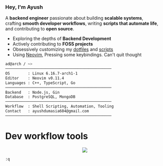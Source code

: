 ### Hey, I'm Ayush

A **backend engineer** passionate about building **scalable systems**,  
crafting **smooth developer workflows**, writing **scripts that automate life**,  
and contributing to **open source**.

- Exploring the depths of **Backend Development**
- Actively contributing to **FOSS projects**
- Obsessively customizing my [dotfiles](https://github.com/ad1822/hyprdots) and [scripts](https://github.com/ad1822/dotsh)
- Using [Neovim](https://github.com/ad1822/nvim.conf), Pressing some keybindings. Can't quit thought

```bash
ad@arch / ~>
───────────────────────────────────────────────
OS        : Linux 6.16.7-arch1-1
Editor    : Neovim v0.11.4
Languages : C++, TypeScript, Go
───────────────────────────────────────────────
Backend   : Node.js, Gin
Database  : PostgreSQL, MongoDB
───────────────────────────────────────────────
Workflow  : Shell Scripting, Automation, Tooling
Contact   : ayushdumasia604@gmail.com
───────────────────────────────────────────────
```

# Dev workflow tools

<p align="center">
  <a href="https://skillicons.dev">
    <img src="https://skillicons.dev/icons?i=neovim,git,obsidian,arch,go,bash" />
  </a>
</p>

```bash
:q 
 ``` 

<!-- <p align="center">
  <a href="https://github.com/anuraghazra/github-readme-stats?tab=readme-ov-file#github-stats-card">
    <img height="155" alt="GitHub Stats" src="https://github-readme-stats.vercel.app/api?username=ad1822&border_color=45475a&show_icons=true&custom_title=GitHub+Statistics&title_color=cba6f7&theme=catppuccin_mocha&hide_border=false" />
  </a>
  <a href="https://git.io/streak-stats">
    <img height="155" alt="GitHub Streak" src="https://streak-stats.demolab.com/?user=ad1822&hide_current_streak=true&hide_longest_streak=false&theme=catppuccin-mocha&date_format=[Y.]n.j&mode=weekly&ring=AF90D7&stroke=45475a&fire=AF90D7&border=45475a" />
  </a>
</p> -->
